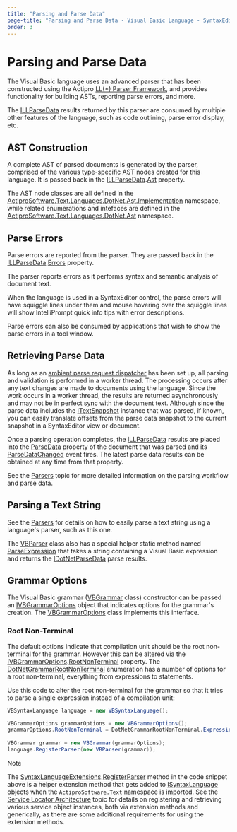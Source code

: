 ```yaml
---
title: "Parsing and Parse Data"
page-title: "Parsing and Parse Data - Visual Basic Language - SyntaxEditor .NET Languages Add-on"
order: 3
---
```

# Parsing and Parse Data

The Visual Basic language uses an advanced parser that has been constructed using the Actipro [LL(*) Parser Framework](../../ll-parser-framework/index.md), and provides functionality for building ASTs, reporting parse errors, and more.

The [ILLParseData](xref:ActiproSoftware.Text.Parsing.LLParser.ILLParseData) results returned by this parser are consumed by multiple other features of the language, such as code outlining, parse error display, etc.

## AST Construction

A complete AST of parsed documents is generated by the parser, comprised of the various type-specific AST nodes created for this language.  It is passed back in the [ILLParseData](xref:ActiproSoftware.Text.Parsing.LLParser.ILLParseData).[Ast](xref:ActiproSoftware.Text.Parsing.LLParser.ILLParseData.Ast) property.

The AST node classes are all defined in the [ActiproSoftware.Text.Languages.DotNet.Ast.Implementation](xref:ActiproSoftware.Text.Languages.DotNet.Ast.Implementation) namespace, while related enumerations and intefaces are defined in the [ActiproSoftware.Text.Languages.DotNet.Ast](xref:ActiproSoftware.Text.Languages.DotNet.Ast) namespace.

## Parse Errors

Parse errors are reported from the parser.  They are passed back in the [ILLParseData](xref:ActiproSoftware.Text.Parsing.LLParser.ILLParseData).[Errors](xref:ActiproSoftware.Text.Parsing.IParseErrorProvider.Errors) property.

The parser reports errors as it performs syntax and semantic analysis of document text.

When the language is used in a SyntaxEditor control, the parse errors will have squiggle lines under them and mouse hovering over the squiggle lines will show IntelliPrompt quick info tips with error descriptions.

Parse errors can also be consumed by applications that wish to show the parse errors in a tool window.

## Retrieving Parse Data

As long as an [ambient parse request dispatcher](../../text-parsing/parsing/parse-requests-and-dispatchers.md) has been set up, all parsing and validation is performed in a worker thread.  The processing occurs after any text changes are made to documents using the language.  Since the work occurs in a worker thread, the results are returned asynchronously and may not be in perfect sync with the document text.  Although since the parse data includes the [ITextSnapshot](xref:ActiproSoftware.Text.ITextSnapshot) instance that was parsed, if known, you can easily translate offsets from the parse data snapshot to the current snapshot in a SyntaxEditor view or document.

Once a parsing operation completes, the [ILLParseData](xref:ActiproSoftware.Text.Parsing.LLParser.ILLParseData) results are placed into the [ParseData](xref:ActiproSoftware.Text.ICodeDocument.ParseData) property of the document that was parsed and its [ParseDataChanged](xref:ActiproSoftware.Text.ICodeDocument.ParseDataChanged) event fires.  The latest parse data results can be obtained at any time from that property.

See the [Parsers](../../text-parsing/parsing/parsers.md) topic for more detailed information on the parsing workflow and parse data.

## Parsing a Text String

See the [Parsers](../../text-parsing/parsing/parsers.md) for details on how to easily parse a text string using a language's parser, such as this one.

The [VBParser](xref:ActiproSoftware.Text.Languages.VB.Implementation.VBParser) class also has a special helper static method named [ParseExpression](xref:ActiproSoftware.Text.Languages.VB.Implementation.VBParser.ParseExpression*) that takes a string containing a Visual Basic expression and returns the [IDotNetParseData](xref:ActiproSoftware.Text.Languages.DotNet.IDotNetParseData) parse results.

## Grammar Options

The Visual Basic grammar ([VBGrammar](xref:ActiproSoftware.Text.Languages.VB.Implementation.VBGrammar) class) constructor can be passed an [IVBGrammarOptions](xref:ActiproSoftware.Text.Languages.VB.IVBGrammarOptions) object that indicates options for the grammar's creation.  The [VBGrammarOptions](xref:ActiproSoftware.Text.Languages.VB.Implementation.VBGrammarOptions) class implements this interface.

### Root Non-Terminal

The default options indicate that compilation unit should be the root non-terminal for the grammar.  However this can be altered via the [IVBGrammarOptions](xref:ActiproSoftware.Text.Languages.VB.IVBGrammarOptions).[RootNonTerminal](xref:ActiproSoftware.Text.Languages.VB.IVBGrammarOptions.RootNonTerminal) property.  The [DotNetGrammarRootNonTerminal](xref:ActiproSoftware.Text.Languages.DotNet.DotNetGrammarRootNonTerminal) enumeration has a number of options for a root non-terminal, everything from expressions to statements.

Use this code to alter the root non-terminal for the grammar so that it tries to parse a single expression instead of a compilation unit:

```csharp
VBSyntaxLanguage language = new VBSyntaxLanguage();

VBGrammarOptions grammarOptions = new VBGrammarOptions();
grammarOptions.RootNonTerminal = DotNetGrammarRootNonTerminal.Expression;
			
VBGrammar grammar = new VBGrammar(grammarOptions);
language.RegisterParser(new VBParser(grammar));
```

> [!NOTE]
> The [SyntaxLanguageExtensions](xref:ActiproSoftware.Text.SyntaxLanguageExtensions).[RegisterParser](xref:ActiproSoftware.Text.SyntaxLanguageExtensions.RegisterParser*) method in the code snippet above is a helper extension method that gets added to [ISyntaxLanguage](xref:ActiproSoftware.Text.ISyntaxLanguage) objects when the `ActiproSoftware.Text` namespace is imported.  See the [Service Locator Architecture](../../language-creation/service-locator-architecture.md) topic for details on registering and retrieving various service object instances, both via extension methods and generically, as there are some additional requirements for using the extension methods.
